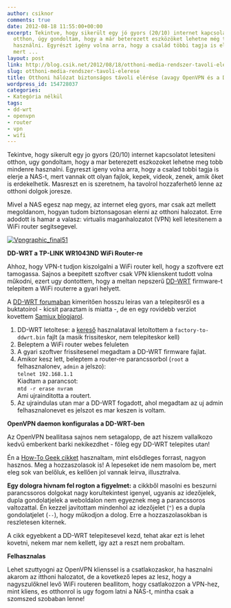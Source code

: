 ```yaml
---
author: csiknor
comments: true
date: 2012-08-18 11:55:00+00:00
excerpt: Tekintve, hogy sikerült egy jó gyors (20/10) internet kapcsolatot létesíteni
  otthon, úgy gondoltam, hogy a már beterezett eszközöket lehetne még több mindenre
  használni. Egyrészt igény volna arra, hogy a család többi tagja is elérje a NAS-t,
  mert ...
layout: post
link: http://blog.csik.net/2012/08/18/otthoni-media-rendszer-tavoli-elerese/
slug: otthoni-media-rendszer-tavoli-elerese
title: Otthoni hálózat biztonságos távoli elérése (avagy OpenVPN és a DD-WRT)
wordpress_id: 154728037
categories:
- Kategória nélkül
tags:
- dd-wrt
- openvpn
- router
- vpn
- wifi
---
```


Tekintve, hogy sikerult egy jo gyors (20/10) internet kapcsolatot letesiteni otthon, ugy gondoltam, hogy a mar beterezett eszkozoket lehetne meg tobb mindenre hasznalni. Egyreszt igeny volna arra, hogy a csalad tobbi tagja is elerje a NAS-t, mert vannak ott olyan fajlok, kepek, videok, zenek, amik őket is erdekelhetik. Masreszt en is szeretnem, ha tavolrol hozzaferhető lenne az otthoni dolgok joresze.

Mivel a NAS egesz nap megy, az internet eleg gyors, mar csak azt mellett megoldanom, hogyan tudom biztonsagosan elerni az otthoni halozatot. Erre adodott is hamar a valasz: virtualis maganhalozatot (VPN) kell letesitenem a WiFi router segitsegevel.

[![Vpngraphic_final51]({{site.baseurl}}/images/vpngraphic_final51-scaled1000-w=300.png)]({{site.baseurl}}/images/vpngraphic_final51-scaled1000.png)

**DD-WRT a TP-LINK WR1043ND WiFi Router-re**

Ahhoz, hogy VPN-t tudjon kiszolgalni a WiFi router kell, hogy a szoftvere ezt tamogassa. Sajnos a beepitett szoftver csak VPN klienskent tudott volna műkodni, ezert ugy dontottem, hogy a meltan nepszerű [DD-WRT](http://www.dd-wrt.com) firmware-t telepitem a WiFi routerre a gyari helyett.

A [DD-WRT forumaban](http://www.dd-wrt.com/wiki/index.php/Installation) kimeritően hosszu leiras van a telepitesről es a buktatoirol - kicsit paraztam is miatta -, de en egy rovidebb verziot kovettem [Samiux blogjarol](http://samiux.blogspot.hu/2010/03/howto-dd-wrt-on-tp-link-tl-wr1043nd.html?m=1).

  1. DD-WRT letoltese: a [kereső](http://www.dd-wrt.com/site/support/router-database) hasznalataval letoltottem a `factory-to-ddwrt.bin` fajlt (a masik frissiteskor, nem telepiteskor kell)
  2. Beleptem a WiFi router webes feluleten
  3. A gyari szoftver frissitesenel megadtam a DD-WRT firmware fajlat.
  4. Amikor kesz lett, beleptem a router-re parancssorbol (`root` a felhasznalonev, `admin` a jelszo):  
`telnet 192.168.1.1`  
Kiadtam a parancsot:  
`mtd -r erase nvram`  
Ami ujrainditotta a routert.
  5. Az ujraindulas utan mar a DD-WRT fogadott, ahol megadtam az uj admin felhasznalonevet es jelszot es mar keszen is voltam.

**OpenVPN daemon konfiguralas a DD-WRT-ben**

Az OpenVPN beallitasa sajnos nem setagalopp, de azt hiszem vallalkozo kedvű emberkent barki nekikezdhet - főleg egy DD-WRT telepites utan!

Én a [How-To Geek cikket](http://www.howtogeek.com/64433/how-to-install-and-configure-openvpn-on-your-dd-wrt-router/) hasznaltam, mint elsődleges forrast, nagyon hasznos. Meg a hozzaszolasok is! A lepeseket ide nem masolom be, mert eleg sok van belőluk, es kellően jol vannak leirva, illusztralva.

**Egy dologra hivnam fel rogton a figyelmet:** a cikkből masolni es beszurni parancssoros dolgokat nagy korultekintest igenyel, ugyanis az idezőjelek, dupla gondolatjelek a weboldalon nem egyeznek meg a parancssoros valtozattal. Én kezzel javitottam mindenhol az idezőjelet (`"`) es a dupla gondolatjelet (`--`), hogy műkodjon a dolog. Erre a hozzaszolasokban is reszletesen kiternek.

A cikk egyebkent a DD-WRT telepitesevel kezd, tehat akar ezt is lehet kovetni, nekem mar nem kellett, igy azt a reszt nem probaltam.

**Felhasznalas**

Lehet szuttyogni az OpenVPN klienssel is a csatlakozaskor, ha hasznalni akarom az itthoni halozatot, de a kovetkező lepes az lesz, hogy a nagyszulőknel levő WiFi routeren beallitom, hogy csatlakozzon a VPN-hez, mint kliens, es otthonrol is ugy fogom latni a NAS-t, mintha csak a szomszed szobaban lenne!
